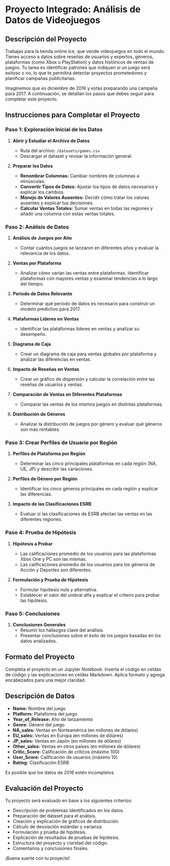 # Proyecto Integrado: Análisis de Datos de Videojuegos

## Descripción del Proyecto

Trabajas para la tienda online Ice, que vende videojuegos en todo el mundo. Tienes acceso a datos sobre reseñas de usuarios y expertos, géneros, plataformas (como Xbox o PlayStation) y datos históricos de ventas de juegos. Tu tarea es identificar patrones que indiquen si un juego será exitoso o no, lo que te permitirá detectar proyectos prometedores y planificar campañas publicitarias.

Imaginemos que es diciembre de 2016 y estás preparando una campaña para 2017. A continuación, se detallan los pasos que debes seguir para completar este proyecto.

## Instrucciones para Completar el Proyecto

### Paso 1: Exploración Inicial de los Datos

1. **Abrir y Estudiar el Archivo de Datos**
   - Ruta del archivo: `/datasets/games.csv`
   - Descargar el dataset y revisar la información general.

2. **Preparar los Datos**
   - **Renombrar Columnas:** Cambiar nombres de columnas a minúsculas.
   - **Convertir Tipos de Datos:** Ajustar los tipos de datos necesarios y explicar los cambios.
   - **Manejo de Valores Ausentes:** Decidir cómo tratar los valores ausentes y explicar tus decisiones.
   - **Calcular Ventas Totales:** Sumar ventas en todas las regiones y añadir una columna con estas ventas totales.

### Paso 2: Análisis de Datos

1. **Análisis de Juegos por Año**
   - Contar cuántos juegos se lanzaron en diferentes años y evaluar la relevancia de los datos.

2. **Ventas por Plataforma**
   - Analizar cómo varían las ventas entre plataformas. Identificar plataformas con mayores ventas y examinar tendencias a lo largo del tiempo.

3. **Periodo de Datos Relevante**
   - Determinar qué periodo de datos es necesario para construir un modelo predictivo para 2017.

4. **Plataformas Líderes en Ventas**
   - Identificar las plataformas líderes en ventas y analizar su desempeño.

5. **Diagrama de Caja**
   - Crear un diagrama de caja para ventas globales por plataforma y analizar las diferencias en ventas.

6. **Impacto de Reseñas en Ventas**
   - Crear un gráfico de dispersión y calcular la correlación entre las reseñas de usuarios y ventas.

7. **Comparación de Ventas en Diferentes Plataformas**
   - Comparar las ventas de los mismos juegos en distintas plataformas.

8. **Distribución de Géneros**
   - Analizar la distribución de juegos por género y evaluar qué géneros son más rentables.

### Paso 3: Crear Perfiles de Usuario por Región

1. **Perfiles de Plataforma por Región**
   - Determinar las cinco principales plataformas en cada región (NA, UE, JP) y describir las variaciones.

2. **Perfiles de Género por Región**
   - Identificar los cinco géneros principales en cada región y explicar las diferencias.

3. **Impacto de las Clasificaciones ESRB**
   - Evaluar si las clasificaciones de ESRB afectan las ventas en las diferentes regiones.

### Paso 4: Prueba de Hipótesis

1. **Hipótesis a Probar**
   - Las calificaciones promedio de los usuarios para las plataformas Xbox One y PC son las mismas.
   - Las calificaciones promedio de los usuarios para los géneros de Acción y Deportes son diferentes.

2. **Formulación y Prueba de Hipótesis**
   - Formular hipótesis nula y alternativa.
   - Establecer el valor del umbral alfa y explicar el criterio para probar las hipótesis.

### Paso 5: Conclusiones

1. **Conclusiones Generales**
   - Resumir los hallazgos clave del análisis.
   - Presentar conclusiones sobre el éxito de los juegos basadas en los datos analizados.

## Formato del Proyecto

Completa el proyecto en un Jupyter Notebook. Inserta el código en celdas de código y las explicaciones en celdas Markdown. Aplica formato y agrega encabezados para una mejor claridad.

## Descripción de Datos

- **Name:** Nombre del juego
- **Platform:** Plataforma del juego
- **Year_of_Release:** Año de lanzamiento
- **Genre:** Género del juego
- **NA_sales:** Ventas en Norteamérica (en millones de dólares)
- **EU_sales:** Ventas en Europa (en millones de dólares)
- **JP_sales:** Ventas en Japón (en millones de dólares)
- **Other_sales:** Ventas en otros países (en millones de dólares)
- **Critic_Score:** Calificación de críticos (máximo 100)
- **User_Score:** Calificación de usuarios (máximo 10)
- **Rating:** Clasificación ESRB

Es posible que los datos de 2016 estén incompletos.

## Evaluación del Proyecto

Tu proyecto será evaluado en base a los siguientes criterios:

- Descripción de problemas identificados en los datos.
- Preparación del dataset para el análisis.
- Creación y explicación de gráficos de distribución.
- Cálculo de desviación estándar y varianza.
- Formulación y prueba de hipótesis.
- Explicación de resultados de pruebas de hipótesis.
- Estructura del proyecto y claridad del código.
- Comentarios y conclusiones finales.

¡Buena suerte con tu proyecto!
